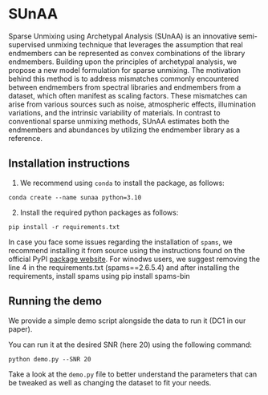 # SUnAA
Sparse Unmixing using Archetypal Analysis (SUnAA) is an innovative semi-supervised unmixing technique that leverages the assumption that real endmembers can be represented as convex combinations of the library endmembers. Building upon the principles of archetypal analysis, we propose a new model formulation for sparse unmixing. The motivation behind this method is to address mismatches commonly encountered between endmembers from spectral libraries and endmembers from a dataset, which often manifest as scaling factors. These mismatches can arise from various sources such as noise, atmospheric effects, illumination variations, and the intrinsic variability of materials. In contrast to conventional sparse unmixing methods, SUnAA estimates both the endmembers and abundances by utilizing the endmember library as a reference.

## Installation instructions

1. We recommend using `conda` to install the package, as follows:

```shell
conda create --name sunaa python=3.10
```

2. Install the required python packages as follows:
```shell
pip install -r requirements.txt
```
In case you face some issues regarding the installation of `spams`, we recommend installing it from source using the instructions found on the official PyPI [package website](https://pypi.org/project/spams/). For winodws users, we suggest removing the line 4 in the requirements.txt (spams==2.6.5.4) and after installing the requirements, install spams using pip install spams-bin

## Running the demo

We provide a simple demo script alongside the data to run it (DC1 in our paper).

You can run it at the desired SNR (here 20) using the following command:

```shell
python demo.py --SNR 20
```

Take a look at the `demo.py` file to better understand the parameters that can be tweaked as well as changing the dataset to fit your needs.
